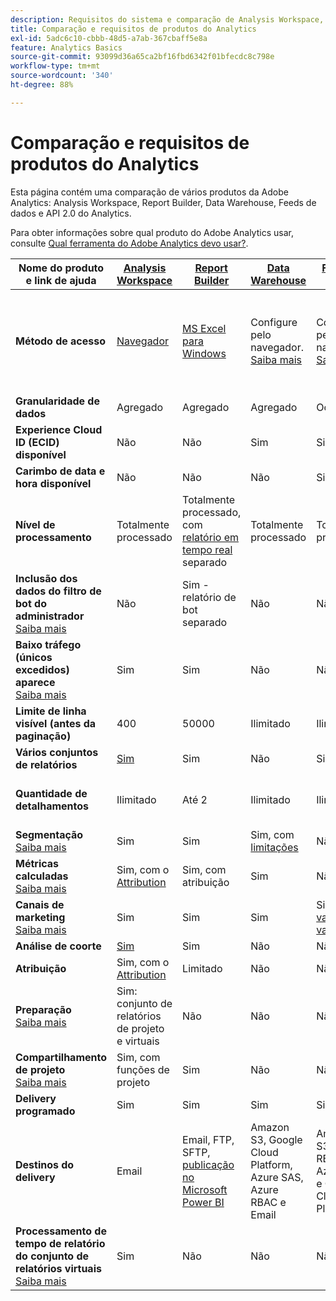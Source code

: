```yaml
---
description: Requisitos do sistema e comparação de Analysis Workspace, Report Builder, Data Warehouse e Data Workbench
title: Comparação e requisitos de produtos do Analytics
exl-id: 5adc6c10-cbbb-48d5-a7ab-367cbaff5e8a
feature: Analytics Basics
source-git-commit: 93099d36a65ca2bf16fbd6342f01bfecdc8c798e
workflow-type: tm+mt
source-wordcount: '340'
ht-degree: 88%

---
```


# Comparação e requisitos de produtos do Analytics

Esta página contém uma comparação de vários produtos da Adobe Analytics: Analysis Workspace, Report Builder, Data Warehouse, Feeds de dados e API 2.0 do Analytics.

Para obter informações sobre qual produto do Adobe Analytics usar, consulte [Qual ferramenta do Adobe Analytics devo usar?](/help/analyze/get-started/which-analytics-tool.md).

| Nome do produto e link de ajuda | [Analysis Workspace](/help/analyze/analysis-workspace/home.md) | [Report Builder](/help/analyze/report-builder/home.md) | [Data Warehouse](/help/export/data-warehouse/data-warehouse.md) | [Feeds de dados](/help/export/analytics-data-feed/data-feed-overview.md) | [API 2.0 do Analytics](https://www.adobe.io/apis/experiencecloud/analytics/docs.html) |
|---|---|---|---|---|---|
| **Método de acesso** | [Navegador](/help/analyze/get-started/sys-reqs.md) | [MS Excel para Windows](/help/analyze/report-builder/setup/system-requirements.md) | Configure pelo navegador. [Saiba mais](/help/analyze/get-started/sys-reqs.md) | Configure pelo navegador. [Saiba mais](/help/export/analytics-data-feed/data-feed-overview.md) | Ferramentas RESTful API. Faça logon com as credenciais do Adobe Developer. [Saiba mais](https://developer.adobe.com/analytics-apis/docs/2.0/) |
| **Granularidade de dados** | Agregado | Agregado | Agregado | Ocorrência | Agregado |
| **Experience Cloud ID (ECID) disponível** | Não | Não | Sim | Sim | Não |
| **Carimbo de data e hora disponível** | Não | Não | Não | Sim | Não |
| **Nível de processamento** | Totalmente processado | Totalmente processado, com [relatório em tempo real](/help/admin/admin/c-manage-report-suites/c-edit-report-suites/realtime/realtime.md) separado | Totalmente processado | Totalmente processado | Totalmente processado |
| **Inclusão dos dados do filtro de bot do administrador** <br> [Saiba mais](/help/admin/admin/c-manage-report-suites/c-edit-report-suites/general/bot-removal/bot-removal.md) | Não | Sim - relatório de bot separado | Não | Não | Não |
| **Baixo tráfego (únicos excedidos) aparece** <br> [Saiba mais](/help/technotes/low-traffic.md) | Sim | Sim | Não | Não | Sim |
| **Limite de linha visível (antes da paginação)** | 400 | 50000 | Ilimitado | Ilimitado | 50000 |
| **Vários conjuntos de relatórios** | [Sim](/help/analyze/analysis-workspace/build-workspace-project/multiple-report-suites.md) | Sim | Não | Sim | Não | Sim |
| **Quantidade de detalhamentos** | Ilimitado | Até 2 | Ilimitado | Ilimitado | Ilimitado, executar em vários queries |
| **Segmentação** <br> [Saiba mais](/help/components/segmentation/segmentation-workflow/seg-workflow.md) | Sim | Sim | Sim, com [limitações](/help/components/segmentation/seg-reference/seg-compatibility.md) | Não | Sim |
| **Métricas calculadas** <br> [Saiba mais](/help/components/c-calcmetrics/cm-overview.md) | Sim, com o [Attribution](/help/analyze/analysis-workspace/attribution/overview.md) | Sim, com atribuição | Sim | Não | Sim, com o [Attribution](/help/analyze/analysis-workspace/attribution/overview.md) |
| **Canais de marketing** <br> [Saiba mais](/help/components/c-marketing-channels/c-getting-started-mchannel.md) | Sim | Sim | Sim | Sim - [va_finder, va_closer](/help/export/analytics-data-feed/c-df-contents/datafeeds-reference.md) | Sim |
| **Análise de coorte** | [Sim](/help/analyze/analysis-workspace/visualizations/cohort-table/cohort-analysis.md) | Sim | Não | Não | Não |
| **Atribuição** | Sim, com o [Attribution](/help/analyze/analysis-workspace/attribution/overview.md) | Limitado | Não | Não | Sim, com o [Attribution](/help/analyze/analysis-workspace/attribution/overview.md) | Não |
| **Preparação** <br> [Saiba mais](/help/analyze/analysis-workspace/curate-share/curate.md) | Sim: conjunto de relatórios de projeto e virtuais | Não | Não | Não | Sim: somente conjunto de relatórios virtuais |
| **Compartilhamento de projeto** <br> [Saiba mais](/help/analyze/analysis-workspace/curate-share/share-projects.md) | Sim, com funções de projeto | Sim | Não | Não | Não |
| **Delivery programado** | Sim | Sim | Sim | Sim | Não |
| **Destinos do delivery** | Email | Email, FTP, SFTP, [publicação no Microsoft Power BI](/help/analyze/report-builder/c-publish-power-bi/power-bi.md) | Amazon S3, Google Cloud Platform, Azure SAS, Azure RBAC e Email | Amazon S3, Azure RBAC, Azure SAS e Google Cloud Platform | - |
| **Processamento de tempo de relatório do conjunto de relatórios virtuais** <br> [Saiba mais](/help/components/vrs/vrs-report-time-processing.md) | Sim | Não | Não | Não | Sim |
